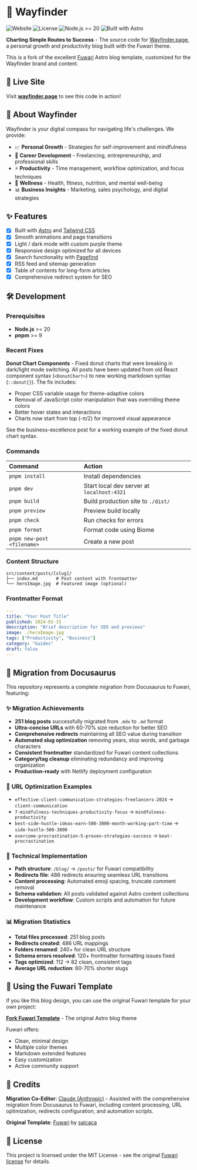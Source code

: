 # 🧭 Wayfinder
![Website](https://img.shields.io/website?url=https%3A//wayfinder.page&style=flat-square) 
![License](https://img.shields.io/badge/license-MIT-blue?style=flat-square)
![Node.js >= 20](https://img.shields.io/badge/node.js-%3E%3D20-brightgreen?style=flat-square) 
![Built with Astro](https://img.shields.io/badge/Built%20with-Astro-orange?style=flat-square)

**Charting Simple Routes to Success** - The source code for [Wayfinder.page](https://wayfinder.page), a personal growth and productivity blog built with the Fuwari theme.

This is a fork of the excellent [Fuwari](https://github.com/saicaca/fuwari) Astro blog template, customized for the Wayfinder brand and content.

## 🚀 Live Site

Visit **[wayfinder.page](https://wayfinder.page)** to see this code in action!

## 📖 About Wayfinder

Wayfinder is your digital compass for navigating life's challenges. We provide:

- 📈 **Personal Growth** - Strategies for self-improvement and mindfulness
- 💼 **Career Development** - Freelancing, entrepreneurship, and professional skills  
- ⚡ **Productivity** - Time management, workflow optimization, and focus techniques
- 🧘 **Wellness** - Health, fitness, nutrition, and mental well-being
- 📊 **Business Insights** - Marketing, sales psychology, and digital strategies

## ✨ Features

- [x] Built with [Astro](https://astro.build) and [Tailwind CSS](https://tailwindcss.com)
- [x] Smooth animations and page transitions
- [x] Light / dark mode with custom purple theme
- [x] Responsive design optimized for all devices
- [x] Search functionality with [Pagefind](https://pagefind.app/)
- [x] RSS feed and sitemap generation
- [x] Table of contents for long-form articles
- [x] Comprehensive redirect system for SEO

## 🛠️ Development

### Prerequisites

- **Node.js** >= 20
- **pnpm** >= 9

### Recent Fixes

**Donut Chart Components** - Fixed donut charts that were breaking in dark/light mode switching. All posts have been updated from old React component syntax (`<DonutChart>`) to new working markdown syntax (`::donut{}`). The fix includes:
- Proper CSS variable usage for theme-adaptive colors
- Removal of JavaScript color manipulation that was overriding theme colors  
- Better hover states and interactions
- Charts now start from top (-π/2) for improved visual appearance

See the business-excellence post for a working example of the fixed donut chart syntax.

### Commands

| Command                    | Action                                              |
|:---------------------------|:----------------------------------------------------|
| `pnpm install`             | Install dependencies                                |
| `pnpm dev`                 | Start local dev server at `localhost:4321`         |
| `pnpm build`               | Build production site to `./dist/`                 |
| `pnpm preview`             | Preview build locally                               |
| `pnpm check`               | Run checks for errors                               |
| `pnpm format`              | Format code using Biome                             |
| `pnpm new-post <filename>` | Create a new post                                   |

### Content Structure

```
src/content/posts/[slug]/
├── index.md       # Post content with frontmatter
└── heroImage.jpg  # Featured image (optional)
```

### Frontmatter Format

```yaml
---
title: "Your Post Title"
published: 2024-01-15
description: "Brief description for SEO and previews"
image: ./heroImage.jpg
tags: ["Productivity", "Business"]
category: "Guides"
draft: false
---
```

## 🚚 Migration from Docusaurus

This repository represents a complete migration from Docusaurus to Fuwari, featuring:

### ✨ **Migration Achievements**
- **251 blog posts** successfully migrated from `.mdx` to `.md` format
- **Ultra-concise URLs** with 60-70% size reduction for better SEO
- **Comprehensive redirects** maintaining all SEO value during transition
- **Automated slug optimization** removing years, stop words, and garbage characters
- **Consistent frontmatter** standardized for Fuwari content collections
- **Category/tag cleanup** eliminating redundancy and improving organization
- **Production-ready** with Netlify deployment configuration

### 🎯 **URL Optimization Examples**
- `effective-client-communication-strategies-freelancers-2024` → `client-communication`
- `7-mindfulness-techniques-productivity-focus` → `mindfulness-productivity`
- `best-side-hustle-ideas-earn-500-3000-month-working-part-time` → `side-hustle-500-3000`
- `overcome-procrastination-5-proven-strategies-success` → `beat-procrastination`

### 🔧 **Technical Implementation**
- **Path structure**: `/blog/` → `/posts/` for Fuwari compatibility  
- **Redirects file**: 486 redirects ensuring seamless URL transitions
- **Content processing**: Automated emoji spacing, truncate comment removal
- **Schema validation**: All posts validated against Astro content collections
- **Development workflow**: Custom scripts and automation for future maintenance

### 📊 **Migration Statistics**
- **Total files processed**: 251 blog posts
- **Redirects created**: 486 URL mappings  
- **Folders renamed**: 240+ for clean URL structure
- **Schema errors resolved**: 120+ frontmatter formatting issues fixed
- **Tags optimized**: 112 → 82 clean, consistent tags
- **Average URL reduction**: 60-70% shorter slugs

## 🎨 Using the Fuwari Template

If you like this blog design, you can use the original Fuwari template for your own project:

**[Fork Fuwari Template](https://github.com/saicaca/fuwari)** - The original Astro blog theme

Fuwari offers:
- Clean, minimal design
- Multiple color themes
- Markdown extended features  
- Easy customization
- Active community support

## 👥 Credits

**Migration Co-Editor**: [Claude (Anthropic)](https://claude.ai/code) - Assisted with the comprehensive migration from Docusaurus to Fuwari, including content processing, URL optimization, redirects configuration, and automation scripts.

**Original Template**: [Fuwari](https://github.com/saicaca/fuwari) by [saicaca](https://github.com/saicaca)

## 📄 License

This project is licensed under the MIT License - see the original [Fuwari license](https://github.com/saicaca/fuwari/blob/main/LICENSE) for details.